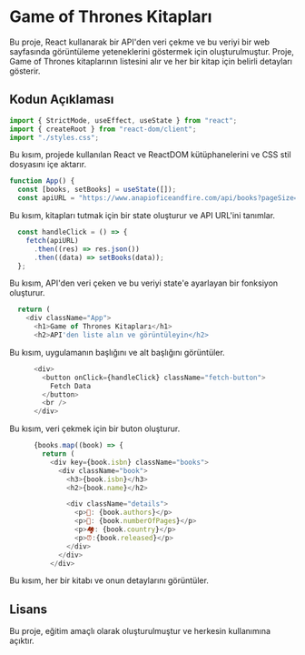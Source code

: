 # Game of Thrones Kitapları

Bu proje, React kullanarak bir API'den veri çekme ve bu veriyi bir web sayfasında görüntüleme yeteneklerini göstermek için oluşturulmuştur. Proje, Game of Thrones kitaplarının listesini alır ve her bir kitap için belirli detayları gösterir.

## Kodun Açıklaması

```javascript
import { StrictMode, useEffect, useState } from "react";
import { createRoot } from "react-dom/client";
import "./styles.css";
```

Bu kısım, projede kullanılan React ve ReactDOM kütüphanelerini ve CSS stil dosyasını içe aktarır.

```javascript
function App() {
  const [books, setBooks] = useState([]);
  const apiURL = "https://www.anapioficeandfire.com/api/books?pageSize=30";
```

Bu kısım, kitapları tutmak için bir state oluşturur ve API URL'ini tanımlar.

```javascript
  const handleClick = () => {
    fetch(apiURL)
      .then((res) => res.json())
      .then((data) => setBooks(data));
  };
```

Bu kısım, API'den veri çeken ve bu veriyi state'e ayarlayan bir fonksiyon oluşturur.

```javascript
  return (
    <div className="App">
      <h1>Game of Thrones Kitapları</h1>
      <h2>API'den liste alın ve görüntüleyin</h2>
```

Bu kısım, uygulamanın başlığını ve alt başlığını görüntüler.

```javascript
      <div>
        <button onClick={handleClick} className="fetch-button">
          Fetch Data
        </button>
        <br />
      </div>
```

Bu kısım, veri çekmek için bir buton oluşturur.

```javascript
      {books.map((book) => {
        return (
          <div key={book.isbn} className="books">
            <div className="book">
              <h3>{book.isbn}</h3>
              <h2>{book.name}</h2>

              <div className="details">
                <p>👨: {book.authors}</p>
                <p>📖: {book.numberOfPages}</p>
                <p>🏘️: {book.country}</p>
                <p>⏰:{book.released}</p>
              </div>
            </div>
          </div>
```

Bu kısım, her bir kitabı ve onun detaylarını görüntüler.

## Lisans
Bu proje, eğitim amaçlı olarak oluşturulmuştur ve herkesin kullanımına açıktır.
```
